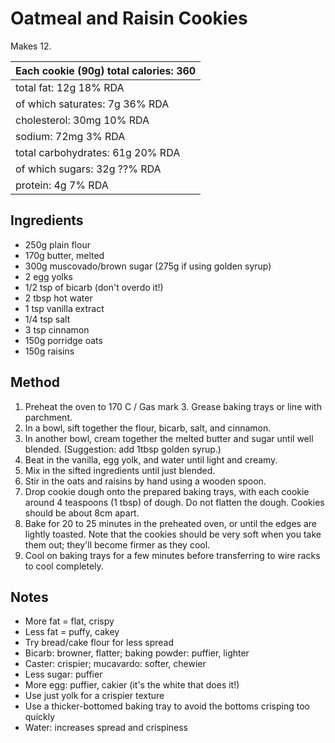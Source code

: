 Oatmeal and Raisin Cookies
==========================

Makes 12.

| Each cookie (90g)           total calories: 360
| -----------------------------------------------
| total fat: 12g                          18% RDA
|     of which saturates: 7g              36% RDA
| cholesterol: 30mg                       10% RDA
| sodium: 72mg                             3% RDA
| total carbohydrates: 61g                20% RDA
|     of which sugars: 32g                ??% RDA
| protein: 4g                              7% RDA


Ingredients
-----------

- 250g plain flour
- 170g butter, melted
- 300g muscovado/brown sugar (275g if using golden syrup)
- 2 egg yolks
- 1/2 tsp of bicarb (don't overdo it!)
- 2 tbsp hot water
- 1 tsp vanilla extract
- 1/4 tsp salt
- 3 tsp cinnamon
- 150g porridge oats
- 150g raisins

Method
------

1. Preheat the oven to 170 C / Gas mark 3. Grease baking trays or line with
   parchment.
2. In a bowl, sift together the flour, bicarb, salt, and cinnamon.
3. In another bowl, cream together the melted butter and sugar until well
   blended. (Suggestion: add 1tbsp golden syrup.)
4. Beat in the vanilla, egg yolk, and water until light and creamy.
5. Mix in the sifted ingredients until just blended.
6. Stir in the oats and raisins by hand using a wooden spoon.
7. Drop cookie dough onto the prepared baking trays, with each cookie around 4
   teaspoons (1 tbsp) of dough. Do not flatten the dough. Cookies should be
   about 8cm apart.
8. Bake for 20 to 25 minutes in the preheated oven, or until the edges are
   lightly toasted. Note that the cookies should be very soft when you take
   them out; they'll become firmer as they cool.
9. Cool on baking trays for a few minutes before transferring to wire racks to
   cool completely.

Notes
-----

- More fat = flat, crispy
- Less fat = puffy, cakey
- Try bread/cake flour for less spread
- Bicarb: browner, flatter; baking powder: puffier, lighter
- Caster: crispier; mucavardo: softer, chewier
- Less sugar: puffier
- More egg: puffier, cakier (it's the white that does it!)
- Use just yolk for a crispier texture
- Use a thicker-bottomed baking tray to avoid the bottoms crisping too quickly
- Water: increases spread and crispiness
